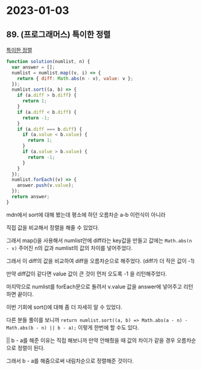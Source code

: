 # 2023-01-03

## 89. (프로그래머스) 특이한 정렬

[특이한 정렬](https://school.programmers.co.kr/learn/courses/30/lessons/120880)

```js
function solution(numlist, n) {
  var answer = [];
  numlist = numlist.map((v, i) => {
    return { diff: Math.abs(n - v), value: v };
  });
  numlist.sort((a, b) => {
    if (a.diff > b.diff) {
      return 1;
    }
    if (a.diff < b.diff) {
      return -1;
    }
    if (a.diff === b.diff) {
      if (a.value < b.value) {
        return 1;
      }
      if (a.value > b.value) {
        return -1;
      }
    }
  });
  numlist.forEach((v) => {
    answer.push(v.value);
  });
  return answer;
}
```

mdn에서 sort에 대해 봤는데 평소에 하던 오름차순 a-b 이런식이 아니라

직접 값을 비교해서 정렬을 해줄 수 있었다.

그래서 map()을 사용해서 numlist안에 diff라는 key값을 만들고 값에는 `Math.abs(n - v)` 주어진 n의 값과 numlist의 값의 차이를 넣어주었다.

그래서 이 diff의 값을 비교하여 diff을 오름차순으로 해주었다. (diff가 더 작은 값이 -1)

만약 diff값이 같다면 value 값이 큰 것이 먼저 오도록 -1 을 리턴해주었다.

마지막으로 numlist를 forEach문으로 돌려서 v.value 값을 answer에 넣어주고 리턴하면 끝이다.

이번 기회에 sort()에 대해 좀 더 자세히 알 수 있었다.

다른 분들 풀이를 보니까 `return numlist.sort((a, b) => Math.abs(a - n) - Math.abs(b - n) || b - a);` 이렇게 한번에 할 수도 있다.

|| b - a를 해준 이유는 직접 해보니까 만약 안해줬을 때 값의 차이가 같을 경우 오름차순으로 정렬이 된다.

그래서 b - a를 해줌으로써 내림차순으로 정렬해준 것이다.
